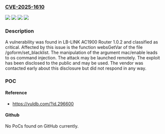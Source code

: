 ### [CVE-2025-1610](https://cve.mitre.org/cgi-bin/cvename.cgi?name=CVE-2025-1610)
![](https://img.shields.io/static/v1?label=Product&message=AC1900%20Router&color=blue)
![](https://img.shields.io/static/v1?label=Version&message=%3D%201.0.2%20&color=brighgreen)
![](https://img.shields.io/static/v1?label=Vulnerability&message=Command%20Injection&color=brighgreen)
![](https://img.shields.io/static/v1?label=Vulnerability&message=OS%20Command%20Injection&color=brighgreen)

### Description

A vulnerability was found in LB-LINK AC1900 Router 1.0.2 and classified as critical. Affected by this issue is the function websGetVar of the file /goform/set_blacklist. The manipulation of the argument mac/enable leads to os command injection. The attack may be launched remotely. The exploit has been disclosed to the public and may be used. The vendor was contacted early about this disclosure but did not respond in any way.

### POC

#### Reference
- https://vuldb.com/?id.296600

#### Github
No PoCs found on GitHub currently.


